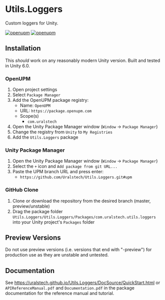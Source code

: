 # Utils.Loggers

Custom loggers for Unity.

[![openupm](https://img.shields.io/npm/v/com.uralstech.utils.loggers?label=openupm&registry_uri=https://package.openupm.com)](https://openupm.com/packages/com.uralstech.utils.loggers/)
[![openupm](https://img.shields.io/badge/dynamic/json?color=brightgreen&label=downloads&query=%24.downloads&suffix=%2Fmonth&url=https%3A%2F%2Fpackage.openupm.com%2Fdownloads%2Fpoint%2Flast-month%2Fcom.uralstech.utils.loggers)](https://openupm.com/packages/com.uralstech.utils.loggers/)

## Installation

This *should* work on any reasonably modern Unity version. Built and tested in Unity 6.0.

### OpenUPM

1. Open project settings
2. Select `Package Manager`
3. Add the OpenUPM package registry:
    - Name: `OpenUPM`
    - URL: `https://package.openupm.com`
    - Scope(s)
        - `com.uralstech`
4. Open the Unity Package Manager window (`Window` -> `Package Manager`)
5. Change the registry from `Unity` to `My Registries`
6. Add the `Utils.Loggers` package

### Unity Package Manager

1. Open the Unity Package Manager window (`Window` -> `Package Manager`)
2. Select the `+` icon and `Add package from git URL...`
3. Paste the UPM branch URL and press enter:
    - `https://github.com/Uralstech/Utils.Loggers.git#upm`

### GitHub Clone

1. Clone or download the repository from the desired branch (master, preview/unstable)
2. Drag the package folder `Utils.Loggers/Utils.Loggers/Packages/com.uralstech.utils.loggers` into your Unity project's `Packages` folder

## Preview Versions

Do not use preview versions (i.e. versions that end with "-preview") for production use as they are unstable and untested.

## Documentation

See <https://uralstech.github.io/Utils.Loggers/DocSource/QuickStart.html> or `APIReferenceManual.pdf` and `Documentation.pdf` in the package documentation for the reference manual and tutorial.
